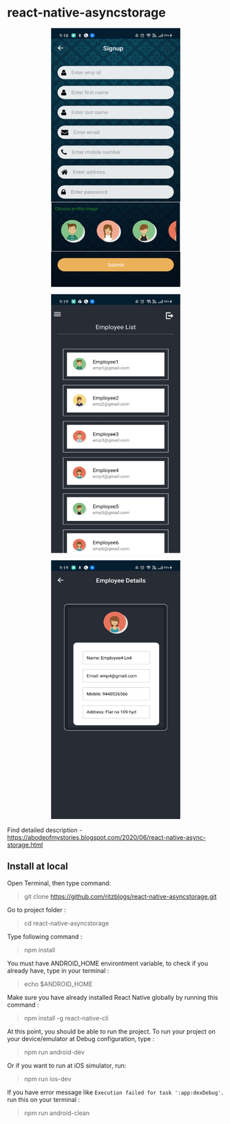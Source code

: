 # react-native-asyncstorage

<p align="center">
  <img width="300" height="600" src="https://github.com/ritzblogs/react-native-asyncstorage/blob/master/asyncstor1.jpg">
</p>

<p align="center">
  <img width="300" height="600" src="https://github.com/ritzblogs/react-native-asyncstorage/blob/master/asyncstor2.jpg">
</p>

<p align="center">
  <img width="300" height="600" src="https://github.com/ritzblogs/react-native-asyncstorage/blob/master/asyncstor3.jpg">
</p>

Find detailed description - https://abodeofmystories.blogspot.com/2020/06/react-native-async-storage.html

## Install at local
Open Terminal, then type command:  
> git clone  https://github.com/ritzblogs/react-native-asyncstorage.git

Go to project folder :
> cd react-native-asyncstorage

Type following command :  
> npm install  

You must have ANDROID_HOME environtment variable, to check if you already have, type in your terminal :  
> echo $ANDROID_HOME  

Make sure you have already installed React Native globally by running this command :  
> npm install -g react-native-cli

At this point, you should be able to run the project.
To run your project on your device/emulator at Debug configuration, type :
> npm run android-dev  

Or if you want to run at iOS simulator, run:  
> npm run ios-dev
 
If you have error message like `Execution failed for task ':app:dexDebug'.` run this on your terminal :  
> npm run android-clean


